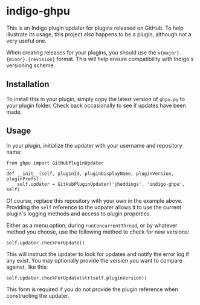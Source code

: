 # indigo-ghpu

This is an Indigo plugin updater for plugins released on GitHub.  To help illustrate its
usage, this project also happens to be a plugin, although not a very useful one.

When creating releases for your plugins, you should use the `v{major}.{minor}.{revision}`
format.  This will help ensure compatibility with Indigo's versioning scheme.

## Installation

To install this in your plugin, simply copy the latest version of `ghpu.py` to your plugin
folder.  Check back occasionally to see if updates have been made.

## Usage

In your plugin, initialize the updater with your username and repository name:

    from ghpu import GitHubPluginUpdater
    ...
    def __init__(self, pluginId, pluginDisplayName, pluginVersion, pluginPrefs):
        self.updater = GitHubPluginUpdater('jheddings', 'indigo-ghpu', self)

Of course, replace this repository with your own in the example above.  Providing the
`self` reference to the udpater allows it to use the current plugin's logging methods
and access to plugin properties.

Either as a menu option, during `runConcurrentThread`, or by whatever method you choose,
use the following method to check for new versions:

    self.updater.checkForUpdate()

This will instruct the updater to look for updates and notify the error log if any exist.
You may optionally provide the version you want to compare against, like this:

    self.updater.checkForUpdate(str(self.pluginVersion))

This form is required if you do not provide the plugin reference when constructing the
updater.
